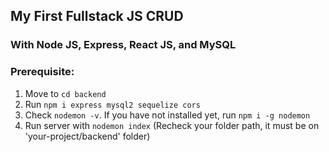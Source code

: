 ## My First Fullstack JS CRUD

### With Node JS, Express, React JS, and MySQL

### Prerequisite:

1. Move to `cd backend`
2. Run `npm i express mysql2 sequelize cors`
3. Check `nodemon -v`. If you have not installed yet, run `npm i -g nodemon`
4. Run server with `nodemon index` (Recheck your folder path, it must be on 'your-project/backend' folder)

